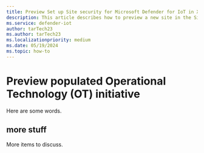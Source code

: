 ```yaml
---
title: Preview Set up Site security for Microsoft Defender for IoT in XDR Defender portal
description: This article describes how to preview a new site in the Site security feature of Microsoft Defender for IoT in XDR Defender portal
ms.service: defender-iot
author: tarTech23
ms.author: tarTech23
ms.localizationpriority: medium
ms.date: 05/19/2024
ms.topic: how-to
---
```


# Preview populated Operational Technology (OT) initiative

Here are some words.

## more stuff

More items to discuss.
